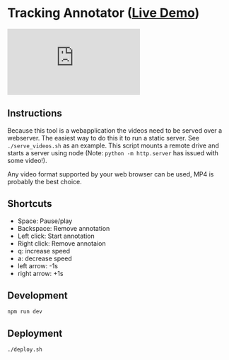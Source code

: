 # Tracking Annotator ([Live Demo](https://jackdeadman.github.io/tracking-annotator/index.html))
![Screenshot](https://jackdeadman.github.io/tracking-annotator/index.html)

## Instructions
Because this tool is a webapplication the videos need to be served over a webserver. The easiest way to do this it to run a static server. See `./serve_videos.sh` as an example. This script mounts a remote drive and starts a server using node (Note: `python -m http.server` has issued with some video!).

Any video format supported by your web browser can be used, MP4 is probably the best choice.

## Shortcuts
- Space: Pause/play
- Backspace: Remove annotation
- Left click: Start annotation
- Right click: Remove annotaion
- q: increase speed
- a: decrease speed
- left arrow: -1s
- right arrow: +1s

## Development
```
npm run dev
```

## Deployment
```
./deploy.sh
```
